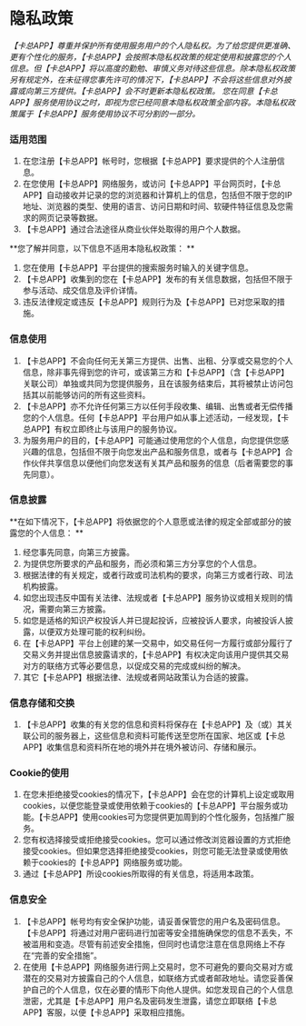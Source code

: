 # 隐私政策 

*【卡总APP】尊重并保护所有使用服务用户的个人隐私权。为了给您提供更准确、更有个性化的服务，【卡总APP】会按照本隐私权政策的规定使用和披露您的个人信息。但【卡总APP】将以高度的勤勉、审慎义务对待这些信息。除本隐私权政策另有规定外，在未征得您事先许可的情况下，【卡总APP】不会将这些信息对外披露或向第三方提供。【卡总APP】会不时更新本隐私权政策。 您在同意【卡总APP】服务使用协议之时，即视为您已经同意本隐私权政策全部内容。本隐私权政策属于【卡总APP】服务使用协议不可分割的一部分。*

### 适用范围 

1.  在您注册【卡总APP】帐号时，您根据【卡总APP】要求提供的个人注册信息。
2.  在您使用【卡总APP】网络服务，或访问【卡总APP】平台网页时，【卡总APP】自动接收并记录的您的浏览器和计算机上的信息，包括但不限于您的IP地址、浏览器的类型、使用的语言、访问日期和时间、软硬件特征信息及您需求的网页记录等数据。
3.  【卡总APP】通过合法途径从商业伙伴处取得的用户个人数据。 

**您了解并同意，以下信息不适用本隐私权政策： **

1. 您在使用【卡总APP】平台提供的搜索服务时输入的关键字信息。
2. 【卡总APP】收集到的您在【卡总APP】发布的有关信息数据，包括但不限于参与活动、成交信息及评价详情。
3. 违反法律规定或违反【卡总APP】规则行为及【卡总APP】已对您采取的措施。 

### 信息使用 

1. 【卡总APP】不会向任何无关第三方提供、出售、出租、分享或交易您的个人信息，除非事先得到您的许可，或该第三方和【卡总APP】（含【卡总APP】关联公司）单独或共同为您提供服务，且在该服务结束后，其将被禁止访问包括其以前能够访问的所有这些资料。 
2. 【卡总APP】亦不允许任何第三方以任何手段收集、编辑、出售或者无偿传播您的个人信息。任何【卡总APP】平台用户如从事上述活动，一经发现，【卡总APP】有权立即终止与该用户的服务协议。 
3. 为服务用户的目的，【卡总APP】可能通过使用您的个人信息，向您提供您感兴趣的信息，包括但不限于向您发出产品和服务信息，或者与【卡总APP】合作伙伴共享信息以便他们向您发送有关其产品和服务的信息（后者需要您的事先同意）。 

### 信息披露 

**在如下情况下，【卡总APP】将依据您的个人意愿或法律的规定全部或部分的披露您的个人信息： **

1. 经您事先同意，向第三方披露。
2. 为提供您所要求的产品和服务，而必须和第三方分享您的个人信息。
3. 根据法律的有关规定，或者行政或司法机构的要求，向第三方或者行政、司法机构披露。
4. 如您出现违反中国有关法律、法规或者【卡总APP】服务协议或相关规则的情况，需要向第三方披露。
5. 如您是适格的知识产权投诉人并已提起投诉，应被投诉人要求，向被投诉人披露，以便双方处理可能的权利纠纷。
6. 在【卡总APP】平台上创建的某一交易中，如交易任何一方履行或部分履行了交易义务并提出信息披露请求的，【卡总APP】有权决定向该用户提供其交易对方的联络方式等必要信息，以促成交易的完成或纠纷的解决。  
7. 其它【卡总APP】根据法律、法规或者网站政策认为合适的披露。  
### 信息存储和交换  

1. 【卡总APP】收集的有关您的信息和资料将保存在【卡总APP】及（或）其关联公司的服务器上，这些信息和资料可能传送至您所在国家、地区或【卡总APP】收集信息和资料所在地的境外并在境外被访问、存储和展示。 

### Cookie的使用 

1. 在您未拒绝接受cookies的情况下，【卡总APP】会在您的计算机上设定或取用cookies，以便您能登录或使用依赖于cookies的【卡总APP】平台服务或功能。【卡总APP】使用cookies可为您提供更加周到的个性化服务，包括推广服务。
2. 您有权选择接受或拒绝接受cookies。您可以通过修改浏览器设置的方式拒绝接受cookies。但如果您选择拒绝接受cookies，则您可能无法登录或使用依赖于cookies的【卡总APP】网络服务或功能。 
3. 通过【卡总APP】所设cookies所取得的有关信息，将适用本政策。  


### 信息安全  

1. 【卡总APP】帐号均有安全保护功能，请妥善保管您的用户名及密码信息。【卡总APP】将通过对用户密码进行加密等安全措施确保您的信息不丢失，不被滥用和变造。尽管有前述安全措施，但同时也请您注意在信息网络上不存在“完善的安全措施”。  
2. 在使用【卡总APP】网络服务进行网上交易时，您不可避免的要向交易对方或潜在的交易对方披露自己的个人信息，如联络方式或者邮政地址。请您妥善保护自己的个人信息，仅在必要的情形下向他人提供。如您发现自己的个人信息泄密，尤其是【卡总APP】用户名及密码发生泄露，请您立即联络【卡总APP】客服，以便【卡总APP】采取相应措施。
